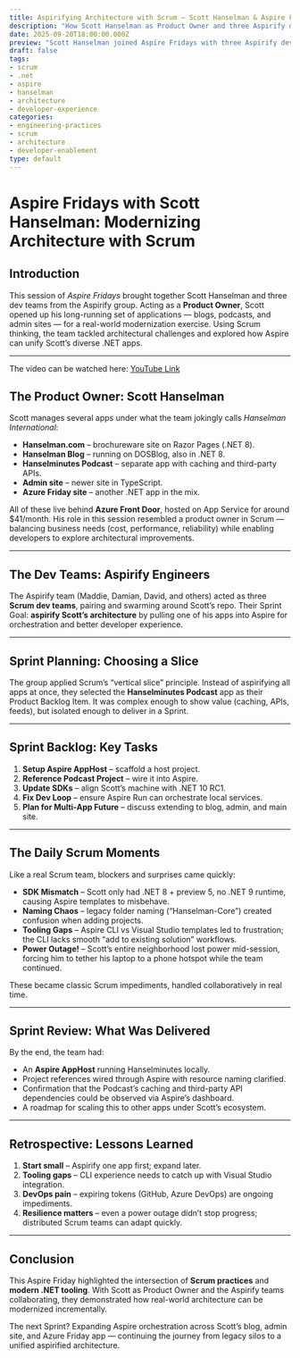 ```yaml
---
title: Aspirifying Architecture with Scrum – Scott Hanselman & Aspire Fridays
description: "How Scott Hanselman as Product Owner and three Aspirify dev teams applied Scrum to modernize a 20-year architecture using Aspire, tackling SDK mismatches, tooling gaps, and real-world impediments."
date: 2025-09-20T18:00:00.000Z
preview: "Scott Hanselman joined Aspire Fridays with three Aspirify dev teams to aspirify his podcast app. Acting as Product Owner, Scott exposed real challenges—SDK chaos, naming debt, expiring tokens, even a power outage—while the teams delivered incremental modernization using Scrum principles."
draft: false
tags:
- scrum
- .net
- aspire
- hanselman
- architecture
- developer-experience
categories:
- engineering-practices
- scrum
- architecture
- developer-enablement
type: default
---
```


# Aspire Fridays with Scott Hanselman: Modernizing Architecture with Scrum

## Introduction  

This session of *Aspire Fridays* brought together Scott Hanselman and three dev teams from the Aspirify group. Acting as a **Product Owner**, Scott opened up his long-running set of applications — blogs, podcasts, and admin sites — for a real-world modernization exercise. Using Scrum thinking, the team tackled architectural challenges and explored how Aspire can unify Scott’s diverse .NET apps.

---
The video can be watched here: [YouTube Link](https://www.youtube.com/watch?v=Z1EjpsOAZBU)

## The Product Owner: Scott Hanselman  

Scott manages several apps under what the team jokingly calls *Hanselman International*:  

- **Hanselman.com** – brochureware site on Razor Pages (.NET 8).  
- **Hanselman Blog** – running on DOSBlog, also in .NET 8.  
- **Hanselminutes Podcast** – separate app with caching and third-party APIs.  
- **Admin site** – newer site in TypeScript.  
- **Azure Friday site** – another .NET app in the mix.  

All of these live behind **Azure Front Door**, hosted on App Service for around $41/month. His role in this session resembled a product owner in Scrum — balancing business needs (cost, performance, reliability) while enabling developers to explore architectural improvements.

---

## The Dev Teams: Aspirify Engineers  

The Aspirify team (Maddie, Damian, David, and others) acted as three **Scrum dev teams**, pairing and swarming around Scott’s repo. Their Sprint Goal: **aspirify Scott’s architecture** by pulling one of his apps into Aspire for orchestration and better developer experience.

---

## Sprint Planning: Choosing a Slice  

The group applied Scrum’s “vertical slice” principle. Instead of aspirifying all apps at once, they selected the **Hanselminutes Podcast** app as their Product Backlog Item. It was complex enough to show value (caching, APIs, feeds), but isolated enough to deliver in a Sprint.

---

## Sprint Backlog: Key Tasks  

1. **Setup Aspire AppHost** – scaffold a host project.  
2. **Reference Podcast Project** – wire it into Aspire.  
3. **Update SDKs** – align Scott’s machine with .NET 10 RC1.  
4. **Fix Dev Loop** – ensure Aspire Run can orchestrate local services.  
5. **Plan for Multi-App Future** – discuss extending to blog, admin, and main site.  

---

## The Daily Scrum Moments  

Like a real Scrum team, blockers and surprises came quickly:  

- **SDK Mismatch** – Scott only had .NET 8 + preview 5, no .NET 9 runtime, causing Aspire templates to misbehave.  
- **Naming Chaos** – legacy folder naming (“Hanselman-Core”) created confusion when adding projects.  
- **Tooling Gaps** – Aspire CLI vs Visual Studio templates led to frustration; the CLI lacks smooth “add to existing solution” workflows.  
- **Power Outage!** – Scott’s entire neighborhood lost power mid-session, forcing him to tether his laptop to a phone hotspot while the team continued.  

These became classic Scrum impediments, handled collaboratively in real time.

---

## Sprint Review: What Was Delivered  

By the end, the team had:  

- An **Aspire AppHost** running Hanselminutes locally.  
- Project references wired through Aspire with resource naming clarified.  
- Confirmation that the Podcast’s caching and third-party API dependencies could be observed via Aspire’s dashboard.  
- A roadmap for scaling this to other apps under Scott’s ecosystem.  

---

## Retrospective: Lessons Learned  

1. **Start small** – Aspirify one app first; expand later.  
2. **Tooling gaps** – CLI experience needs to catch up with Visual Studio integration.  
3. **DevOps pain** – expiring tokens (GitHub, Azure DevOps) are ongoing impediments.  
4. **Resilience matters** – even a power outage didn’t stop progress; distributed Scrum teams can adapt quickly.  

---

## Conclusion  

This Aspire Friday highlighted the intersection of **Scrum practices** and **modern .NET tooling**. With Scott as Product Owner and the Aspirify teams collaborating, they demonstrated how real-world architecture can be modernized incrementally.  

The next Sprint? Expanding Aspire orchestration across Scott’s blog, admin site, and Azure Friday app — continuing the journey from legacy silos to a unified aspirified architecture.
